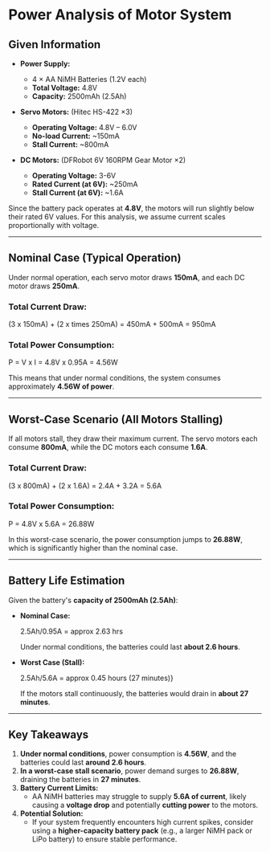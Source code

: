 # Power Analysis of Motor System

## Given Information
- **Power Supply:**  
  - 4 × AA NiMH Batteries (1.2V each)  
  - **Total Voltage:** 4.8V  
  - **Capacity:** 2500mAh (2.5Ah)  

- **Servo Motors:** (Hitec HS-422 ×3)  
  - **Operating Voltage:** 4.8V – 6.0V  
  - **No-load Current:** ~150mA  
  - **Stall Current:** ~800mA  

- **DC Motors:** (DFRobot 6V 160RPM Gear Motor ×2)  
  - **Operating Voltage:** 3-6V  
  - **Rated Current (at 6V):** ~250mA  
  - **Stall Current (at 6V):** ~1.6A  

Since the battery pack operates at **4.8V**, the motors will run slightly below their rated 6V values. For this analysis, we assume current scales proportionally with voltage.

---

## Nominal Case (Typical Operation)
Under normal operation, each servo motor draws **150mA**, and each DC motor draws **250mA**.

### **Total Current Draw:**

(3 x 150mA) + (2 x times 250mA) = 450mA + 500mA = 950mA


### **Total Power Consumption:**

P = V x I = 4.8V x 0.95A = 4.56W


This means that under normal conditions, the system consumes approximately **4.56W of power**.

---

## Worst-Case Scenario (All Motors Stalling)
If all motors stall, they draw their maximum current. The servo motors each consume **800mA**, while the DC motors each consume **1.6A**.

### **Total Current Draw:**

(3 x 800mA) + (2 x 1.6A) = 2.4A + 3.2A = 5.6A


### **Total Power Consumption:**

P = 4.8V x 5.6A = 26.88W

In this worst-case scenario, the power consumption jumps to **26.88W**, which is significantly higher than the nominal case.

---

## Battery Life Estimation
Given the battery's **capacity of 2500mAh (2.5Ah)**:

- **Nominal Case:**
  
  2.5Ah/0.95A = approx 2.63 hrs
  
  Under normal conditions, the batteries could last **about 2.6 hours**.

- **Worst Case (Stall):**
  
  2.5Ah/5.6A = approx 0.45 hours (27 minutes)}
  
  If the motors stall continuously, the batteries would drain in **about 27 minutes**.

---

## Key Takeaways
1. **Under normal conditions**, power consumption is **4.56W**, and the batteries could last **around 2.6 hours**.
2. **In a worst-case stall scenario**, power demand surges to **26.88W**, draining the batteries in **27 minutes**.
3. **Battery Current Limits:**  
   - AA NiMH batteries may struggle to supply **5.6A of current**, likely causing a **voltage drop** and potentially **cutting power** to the motors.  
4. **Potential Solution:**  
   - If your system frequently encounters high current spikes, consider using a **higher-capacity battery pack** (e.g., a larger NiMH pack or LiPo battery) to ensure stable performance.
